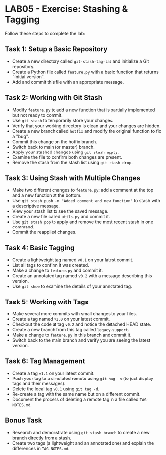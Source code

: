 # LAB05 - Exercise: Stashing & Tagging

Follow these steps to complete the lab:

## Task 1: Setup a Basic Repository
* Create a new directory called `git-stash-tag-lab` and initialize a Git repository.
* Create a Python file called `feature.py` with a basic function that returns "Initial version".
* Add and commit this file with an appropriate message.

## Task 2: Working with Git Stash
* Modify `feature.py` to add a new function that is partially implemented but not ready to commit.
* Use `git stash` to temporarily store your changes.
* Verify that your working directory is clean and your changes are hidden.
* Create a new branch called `hotfix` and modify the original function to fix a "bug".
* Commit this change on the hotfix branch.
* Switch back to main (or master) branch.
* Apply your stashed changes using `git stash apply`.
* Examine the file to confirm both changes are present.
* Remove the stash from the stash list using `git stash drop`.

## Task 3: Using Stash with Multiple Changes
* Make two different changes to `feature.py`: add a comment at the top and a new function at the bottom.
* Use `git stash push -m "Added comment and new function"` to stash with a descriptive message.
* View your stash list to see the saved message.
* Create a new file called `utils.py` and commit it.
* Use `git stash pop` to apply and remove the most recent stash in one command.
* Commit the reapplied changes.

## Task 4: Basic Tagging
* Create a lightweight tag named `v0.1` on your latest commit.
* List all tags to confirm it was created.
* Make a change to `feature.py` and commit it.
* Create an annotated tag named `v0.2` with a message describing this version.
* Use `git show` to examine the details of your annotated tag.

## Task 5: Working with Tags
* Make several more commits with small changes to your files.
* Create a tag named `v1.0` on your latest commit.
* Checkout the code at tag `v0.2` and notice the detached HEAD state.
* Create a new branch from this tag called `legacy-support`.
* Make a change to `feature.py` in this branch and commit it.
* Switch back to the main branch and verify you are seeing the latest version.

## Task 6: Tag Management
* Create a tag `v1.1` on your latest commit.
* Push your tag to a simulated remote using `git tag -n` (to just display tags and their messages).
* Delete the local tag `v0.1` using `git tag -d`.
* Re-create a tag with the same name but on a different commit.
* Document the process of deleting a remote tag in a file called `TAG-NOTES.md`.

## Bonus Task
* Research and demonstrate using `git stash branch` to create a new branch directly from a stash.
* Create two tags (a lightweight and an annotated one) and explain the differences in `TAG-NOTES.md`. 